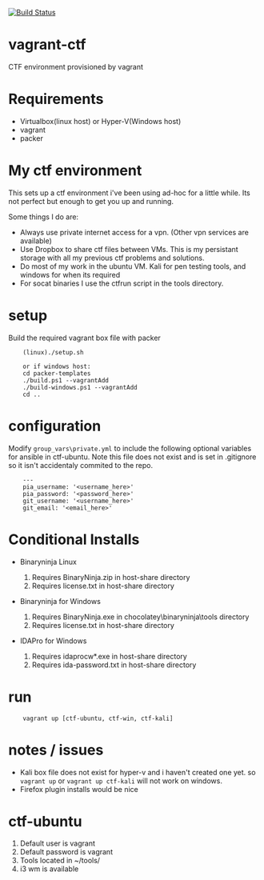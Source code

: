 [![Build Status](https://dev.azure.com/camjjack/camjjack/_apis/build/status/camjjack.vagrant-ctf?branchName=master)](https://dev.azure.com/camjjack/camjjack/_build/latest?definitionId=1&branchName=master)

# vagrant-ctf
CTF environment provisioned by vagrant

# Requirements
* Virtualbox(linux host) or Hyper-V(Windows host)
* vagrant
* packer

# My ctf environment
This sets up a ctf environment i've been using ad-hoc for a little while. Its not perfect but enough to get you up and running.

Some things I do are:
* Always use private internet access for a vpn. (Other vpn services are available)
* Use Dropbox to share ctf files between VMs. This is my persistant storage with all my previous ctf problems and solutions.
* Do most of my work in the ubuntu VM. Kali for pen testing tools, and windows for when its required
* For socat binaries I use the ctfrun script in the tools directory.

# setup
Build the required vagrant box file with packer

        (linux)./setup.sh
        
        or if windows host:
        cd packer-templates
        ./build.ps1 --vagrantAdd
        ./build-windows.ps1 --vagrantAdd
        cd ..

# configuration
Modify `group_vars\private.yml` to include the following optional variables for ansible in ctf-ubuntu. Note this file does not exist and is set in .gitignore so it isn't accidentaly commited to the repo.


        ---
        pia_username: '<username_here>'
        pia_password: '<password_here>'
        git_username: '<username_here>'
        git_email: '<email_here>'


# Conditional Installs

 * Binaryninja Linux
    1. Requires BinaryNinja.zip in host-share directory
    1. Requires license.txt in host-share directory

 * Binaryninja for Windows
    1. Requires BinaryNinja.exe in chocolatey\binaryninja\tools directory
    1. Requires license.txt in host-share directory

 * IDAPro for Windows
    1. Requires idaprocw*.exe in host-share directory
    1. Requires ida-password.txt in host-share directory

# run

        vagrant up [ctf-ubuntu, ctf-win, ctf-kali]

# notes / issues

* Kali box file does not exist for hyper-v and i haven't created one yet. so `vagrant up` or `vagrant up ctf-kali` will not work on windows.
* Firefox plugin installs would be nice

# ctf-ubuntu
1. Default user is vagrant
1. Default password is vagrant
1. Tools located in ~/tools/
1. i3 wm is available
